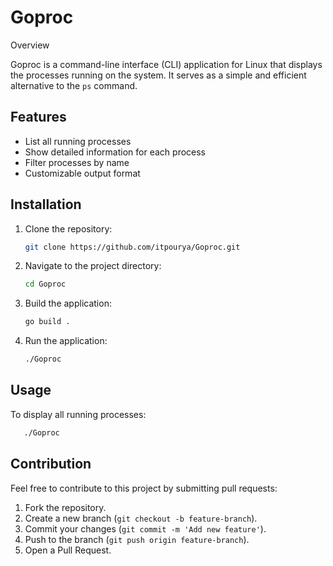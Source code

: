 # Goproc

Overview

Goproc is a command-line interface (CLI) application for Linux that displays the processes running on the system. It serves as a simple and efficient alternative to the `ps` command.

## Features

- List all running processes
- Show detailed information for each process
- Filter processes by name
- Customizable output format

## Installation

1. Clone the repository:
   ```bash
   git clone https://github.com/itpourya/Goproc.git
   ```
2. Navigate to the project directory:
   ```bash
   cd Goproc
   ```
3. Build the application:
   ```bash
   go build .
   ```
4. Run the application:
   ```bash
   ./Goproc
   ```

## Usage

To display all running processes:
```bash
   ./Goproc
   ```

## Contribution

Feel free to contribute to this project by submitting pull requests:

1. Fork the repository.
2. Create a new branch (`git checkout -b feature-branch`).
3. Commit your changes (`git commit -m 'Add new feature'`).
4. Push to the branch (`git push origin feature-branch`).
5. Open a Pull Request.
